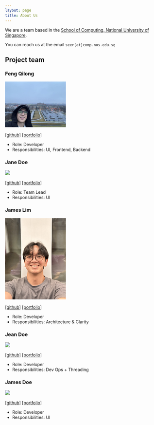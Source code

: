 ```yaml
---
layout: page
title: About Us
---
```


We are a team based in the [School of Computing, National University of Singapore](https://www.comp.nus.edu.sg).

You can reach us at the email `seer[at]comp.nus.edu.sg`

## Project team

### Feng Qilong

<img src="images/fengql123.png" width="200px">

[[github](https://github.com/johndoe)]
[[portfolio](team/fengql123.md)]

* Role: Developer
* Responsibilities: UI, Frontend, Backend

### Jane Doe

<img src="images/johndoe.png" width="200px">

[[github](http://github.com/johndoe)]
[[portfolio](team/johndoe.md)]

* Role: Team Lead
* Responsibilities: UI

### James Lim

<img src="images/lim-james.png" width="200px">

[[github](http://github.com/lim-james)] [[portfolio](team/lim-james.md)]

* Role: Developer
* Responsibilities: Architecture & Clarity

### Jean Doe

<img src="images/johndoe.png" width="200px">

[[github](http://github.com/johndoe)]
[[portfolio](team/johndoe.md)]

* Role: Developer
* Responsibilities: Dev Ops + Threading

### James Doe

<img src="images/johndoe.png" width="200px">

[[github](http://github.com/johndoe)]
[[portfolio](team/johndoe.md)]

* Role: Developer
* Responsibilities: UI
